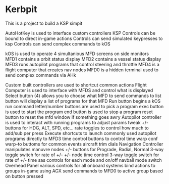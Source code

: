 # Kerbpit

This is a project to build a KSP simpit 

AutoHotKey is used to interface custom controllers KSP
  Controls can be bound to direct in-game actions
  Controls can send simulated keypresses to ksp
  Controls can send complex commands to kOS

kOS is used to operate 4 simultanious MFD screens on side monitors  
  MFD1 contains a orbit status display
  MFD2 contains a vessel status display
  MFD3 runs autopilot programs that control steering and throttle
  MFD4 is a flight computer that creates nav nodes
  MFD0 is a hidden terminal used to send complex commands via AHk
  
Custom built controllers are used to shortcut common actions
  Flight Computer is used to interface with MFDS and control what is displayed
    Select button (4) allows you to choose what MFD to send commands to
    list button will display a list of programs for that MFD
    Run button begins a kOS run command
    letter/number buttons are used to pick a program
    exec button is used to start the program
    end button is used to stop a program
    reset button to reset the mfd window if something goes awry
  Autopilot controller is used to interact with running programs to adjust params
    tweak +/- buttons for HDG, ALT, SPD, etc...
    rate toggles to control how much to add/sub per press
    Execute shortcuts to launch commonly used autopilot programs directly to MFD3
    time control buttons to control time warp
    conf warp-to buttoms for common events
    aircraft trim dials
  Navigation Controller manipulates manuvre nodes
    +/- buttons for Prograde, Radial, Normal
    3-way toggle switch for rate of +/-
    +/- node time control
    3-way toggle switch for rate of +/- time
    sas controls for each mode and on/off
    navball mode switch
  Overhead Panel
    various controls for all onboard systems
    bind actions to groups in-game using AGX
    send commands to MFD0 to active group based on button pressed
